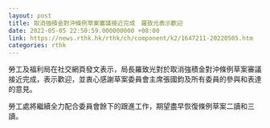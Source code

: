 ```yaml
---
layout: post
title: 取消強積金對沖條例草案審議接近完成　羅致光表示歡迎
date: 2022-05-05 22:50:59.000000000 +08:00
link: https://news.rthk.hk/rthk/ch/component/k2/1647211-20220505.htm
categories: rthk
---
```


勞工及福利局在社交網頁發文表示，局長羅致光對於取消強積金對沖條例草案審議接近完成，表示歡迎，並衷心感謝草案委員會主席張國鈞及所有委員的參與和表達的意見。

勞工處將繼續全力配合委員會餘下的跟進工作，期望盡早恢復條例草案二讀和三讀。
